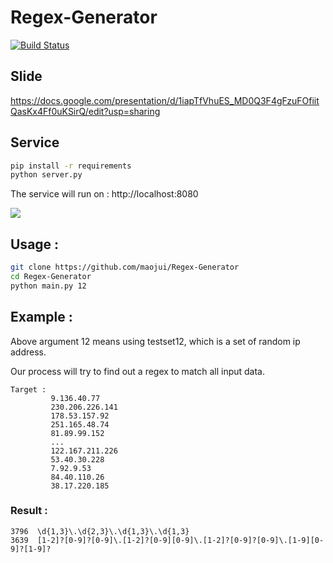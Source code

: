 # Regex-Generator
[![Build Status](https://travis-ci.com/maojui/Regex-Generator.svg?branch=master)](https://travis-ci.com/maojui/Regex-Generator)

## Slide

https://docs.google.com/presentation/d/1iapTfVhuES_MD0Q3F4gFzuFOfiitQasKx4Ff0uKSirQ/edit?usp=sharing

## Service

```bash
pip install -r requirements
python server.py
```

The service will run on : http://localhost:8080 

![](https://i.imgur.com/Sej2cJO.png)

## Usage : 

```bash
git clone https://github.com/maojui/Regex-Generator
cd Regex-Generator
python main.py 12
```

## Example :

Above argument 12 means using testset12, which is a set of random ip address. 

Our process will try to find out a regex to match all input data.

```
Target :
         9.136.40.77
         230.206.226.141
         178.53.157.92
         251.165.48.74
         81.89.99.152
         ...
         122.167.211.226
         53.40.30.228
         7.92.9.53
         84.40.110.26
         38.17.220.185
```

### Result : 

```
3796  \d{1,3}\.\d{2,3}\.\d{1,3}\.\d{1,3}
3639  [1-2]?[0-9]?[0-9]\.[1-2]?[0-9][0-9]\.[1-2]?[0-9]?[0-9]\.[1-9][0-9]?[1-9]?
```